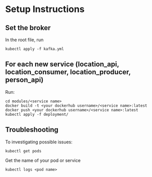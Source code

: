 # Setup Instructions

## Set the broker
In the root file, run
```
kubectl apply -f kafka.yml
```

## For each new service (location_api, location_consumer, location_producer, person_api)
Run:
```
cd modules/<service name>
docker build -t <your dockerhub username>/<service name>:latest
docker push <your dockerhub username>/<service name>:latest
kubectl apply -f deployment/ 
```

## Troubleshooting
To investigating possible issues:
```
kubectl get pods
```
Get the name of your pod or service
```
kubectl logs <pod name>
```